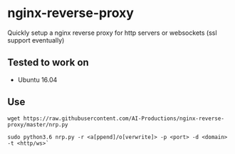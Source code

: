 # nginx-reverse-proxy
Quickly setup a nginx reverse proxy for http servers or websockets (ssl support eventually)

## Tested to work on

* Ubuntu 16.04

## Use

```
wget https://raw.githubusercontent.com/AI-Productions/nginx-reverse-proxy/master/nrp.py

sudo python3.6 nrp.py -r <a[ppend]/o[verwrite]> -p <port> -d <domain> -t <http/ws>`
```
